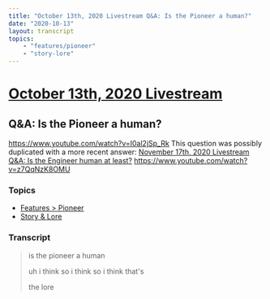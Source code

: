 ```yaml
---
title: "October 13th, 2020 Livestream Q&A: Is the Pioneer a human?"
date: "2020-10-13"
layout: transcript
topics:
    - "features/pioneer"
    - "story-lore"
---
```

# [October 13th, 2020 Livestream](../2020-10-13.md)
## Q&A: Is the Pioneer a human?
https://www.youtube.com/watch?v=I0al2jSp_Rk
This question was possibly duplicated with a more recent answer: [November 17th, 2020 Livestream Q&A: Is the Engineer human at least?](./yt-z7QqNzK8OMU.md) https://www.youtube.com/watch?v=z7QqNzK8OMU


### Topics
* [Features > Pioneer](../topics/features/pioneer.md)
* [Story & Lore](../topics/story-lore.md)

### Transcript

> is the pioneer a human
>
> uh i think so i think so i think that's
>
> the lore
